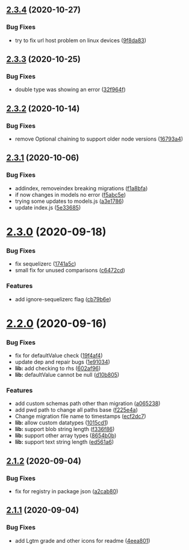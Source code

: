 ## [2.3.4](https://github.com/mrvmv/sequelize-mig/compare/v2.3.3...v2.3.4) (2020-10-27)


### Bug Fixes

* try to fix url host problem on linux devices ([9f8da83](https://github.com/mrvmv/sequelize-mig/commit/9f8da830940c37a7fed71d76688530a5d96a4435))

## [2.3.3](https://github.com/mrvmv/sequelize-mig/compare/v2.3.2...v2.3.3) (2020-10-25)


### Bug Fixes

* double type was showing an error ([32f964f](https://github.com/mrvmv/sequelize-mig/commit/32f964fc84a3dcf609ba8a0785c533d24aaae82e))

## [2.3.2](https://github.com/mrvmv/sequelize-mig/compare/v2.3.1...v2.3.2) (2020-10-14)


### Bug Fixes

* remove Optional chaining to support older node versions ([16793a4](https://github.com/mrvmv/sequelize-mig/commit/16793a497a952ca5fe4f40752d09880259db20af))

## [2.3.1](https://github.com/mrvmv/sequelize-mig/compare/v2.3.0...v2.3.1) (2020-10-06)


### Bug Fixes

* addindex, removeindex breaking migrations ([f1a8bfa](https://github.com/mrvmv/sequelize-mig/commit/f1a8bfad2285acbccc48491b1190e6b293d0efbc))
* if now changes in models no error ([f5abc5e](https://github.com/mrvmv/sequelize-mig/commit/f5abc5e9fe712f8b65732894e29e1d9315000259))
* trying some updates to models.js ([a3e1786](https://github.com/mrvmv/sequelize-mig/commit/a3e1786829fa0861bcd092799b67c10cc8337c5b))
* update index.js ([5e33685](https://github.com/mrvmv/sequelize-mig/commit/5e3368517b895ac7dc358ff2c7dfd0e7a128e8cd))

# [2.3.0](https://github.com/mrvmv/sequelize-mig/compare/v2.2.0...v2.3.0) (2020-09-18)


### Bug Fixes

* fix sequelizerc ([1741a5c](https://github.com/mrvmv/sequelize-mig/commit/1741a5cf3cd7b0d28aeb42c0c0eb8775e9141d8a))
* small fix for unused comparisons ([c6472cd](https://github.com/mrvmv/sequelize-mig/commit/c6472cd14818d8ed5c4704dd3af2d84afe50fe3e))


### Features

* add ignore-sequelizerc flag ([cb79b6e](https://github.com/mrvmv/sequelize-mig/commit/cb79b6ea0de3ca11165742fec2e136c2d8c62efb))

# [2.2.0](https://github.com/mrvmv/sequelize-mig/compare/v2.1.2...v2.2.0) (2020-09-16)


### Bug Fixes

* fix for defaultValue check ([19f4af4](https://github.com/mrvmv/sequelize-mig/commit/19f4af4ca791019216edccf259e0a318c72aae71))
* update dep and repair bugs ([1e91034](https://github.com/mrvmv/sequelize-mig/commit/1e91034ece94067af552176249ed62c838e145d5))
* **lib:** add checking to rhs ([602af96](https://github.com/mrvmv/sequelize-mig/commit/602af962860140536fe99e2754fcde1fc386654c))
* **lib:** defaultValue cannot be null ([d10b805](https://github.com/mrvmv/sequelize-mig/commit/d10b80545bd1c4a6f786bf51668c437cc306057a))


### Features

* add custom schemas path other than migration ([a065238](https://github.com/mrvmv/sequelize-mig/commit/a0652383f1a17425f97a2071183a1431b2144e2a))
* add pwd path to change all paths base ([f225e4a](https://github.com/mrvmv/sequelize-mig/commit/f225e4a1eb5a6d930c5a5ce07366ca707619e486))
* Change migration file name to timestamps ([ecf2dc7](https://github.com/mrvmv/sequelize-mig/commit/ecf2dc7214528686e163f4c07a3cb6cdf4cd1f6c))
* **lib:** allow custom datatypes ([1015cd1](https://github.com/mrvmv/sequelize-mig/commit/1015cd1f9eda5602266f0ff03339e195692f0d23))
* **lib:** support blob string length ([f336f86](https://github.com/mrvmv/sequelize-mig/commit/f336f86638efeb50e98586243aa010344e8d441d))
* **lib:** support other array types ([8654b0b](https://github.com/mrvmv/sequelize-mig/commit/8654b0bd1c3501b8d089bf6f716e781051bd794f))
* **lib:** support text string length ([ed561a6](https://github.com/mrvmv/sequelize-mig/commit/ed561a60ebff32ef2a6e02fcdb0bce65944bca0f))

## [2.1.2](https://github.com/mrvmv/sequelize-mig/compare/v2.1.1...v2.1.2) (2020-09-04)


### Bug Fixes

* fix for registry in package json ([a2cab80](https://github.com/mrvmv/sequelize-mig/commit/a2cab80bd2fcc43f9f2254d23812a918a0007a0d))

## [2.1.1](https://github.com/mrvmv/sequelize-mig/compare/v2.1.0...v2.1.1) (2020-09-04)


### Bug Fixes

* add Lgtm grade and other icons for readme ([4eea801](https://github.com/mrvmv/sequelize-mig/commit/4eea801ef8c589b8201c10331aa19b71c2ad64e7))
